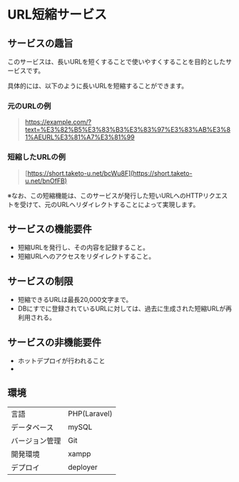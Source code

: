 # URL短縮サービス

## サービスの趣旨
このサービスは、長いURLを短くすることで使いやすくすることを目的としたサービスです。

具体的には、以下のように長いURLを短縮することができます。

### 元のURLの例
> https://example.com/?text=%E3%82%B5%E3%83%B3%E3%83%97%E3%83%AB%E3%81%AEURL%E3%81%A7%E3%81%99

### 短縮したURLの例
> [https://short.taketo-u.net/bcWu8F](https://short.taketo-u.net/bnOfFB)

※なお、この短縮機能は、このサービスが発行した短いURLへのHTTPリクエストを受けて、元のURLへリダイレクトすることによって実現します。

## サービスの機能要件
 - 短縮URLを発行し、その内容を記録すること。
 - 短縮URLへのアクセスをリダイレクトすること。

## サービスの制限
 - 短縮できるURLは最長20,000文字まで。
 - DBにすでに登録されているURLに対しては、過去に生成された短縮URLが再利用される。

## サービスの非機能要件
 - ホットデプロイが行われること
 - 

## 環境
|         |              |
|---------|--------------|
| 言語      | PHP(Laravel) |
| データベース  | mySQL        |
| バージョン管理 | Git          |
| 開発環境    | xampp        |
| デプロイ    | deployer     |
